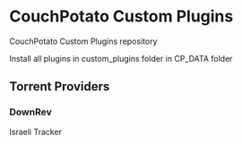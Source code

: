 CouchPotato Custom Plugins
==========================

CouchPotato Custom Plugins repository

Install all plugins in custom_plugins folder in CP_DATA folder

## Torrent Providers ##

### DownRev ###
Israeli Tracker